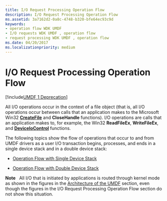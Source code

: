 ```yaml
---
title: I/O Request Processing Operation Flow
description: I/O Request Processing Operation Flow
ms.assetid: 3a7162d2-0a8c-4748-b320-bfe64ec93c9d
keywords:
- operation flow WDK UMDF
- I/O requests WDK UMDF , operation flow
- request processing WDK UMDF , operation flow
ms.date: 04/20/2017
ms.localizationpriority: medium
---
```


# I/O Request Processing Operation Flow


[!include[UMDF 1 Deprecation](../umdf-1-deprecation.md)]

All I/O operations occur in the context of a file object (that is, all I/O operations occur between calls that an application makes to the Microsoft Win32 [**CreateFile**](https://docs.microsoft.com/windows/desktop/api/fileapi/nf-fileapi-createfilea) and **CloseHandle** functions). I/O operations are calls that an application makes to, for example, the Win32 **ReadFileEx**, **WriteFileEx**, and [**DeviceIoControl**](https://docs.microsoft.com/windows/desktop/api/ioapiset/nf-ioapiset-deviceiocontrol) functions.

The following topics show the flow of operations that occur to and from UMDF drivers as a user I/O transaction begins, processes, and ends in a single device stack and in a double device stack:

-   [Operation Flow with Single Device Stack](operation-flow-with-single-device-stack.md)

-   [Operation Flow with Double Device Stack](operation-flow-with-double-device-stack.md)

**Note**   All I/O that is initiated by applications is routed through kernel mode as shown in the figures in the [Architecture of the UMDF](https://docs.microsoft.com/previous-versions/ff554461(v=vs.85)) section, even though the figures in the I/O Request Processing Operation Flow section do not show this situation.

 

 

 





